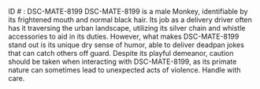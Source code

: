 ID # : DSC-MATE-8199
DSC-MATE-8199 is a male Monkey, identifiable by its frightened mouth and normal black hair. Its job as a delivery driver often has it traversing the urban landscape, utilizing its silver chain and whistle accessories to aid in its duties. However, what makes DSC-MATE-8199 stand out is its unique dry sense of humor, able to deliver deadpan jokes that can catch others off guard. Despite its playful demeanor, caution should be taken when interacting with DSC-MATE-8199, as its primate nature can sometimes lead to unexpected acts of violence. Handle with care.